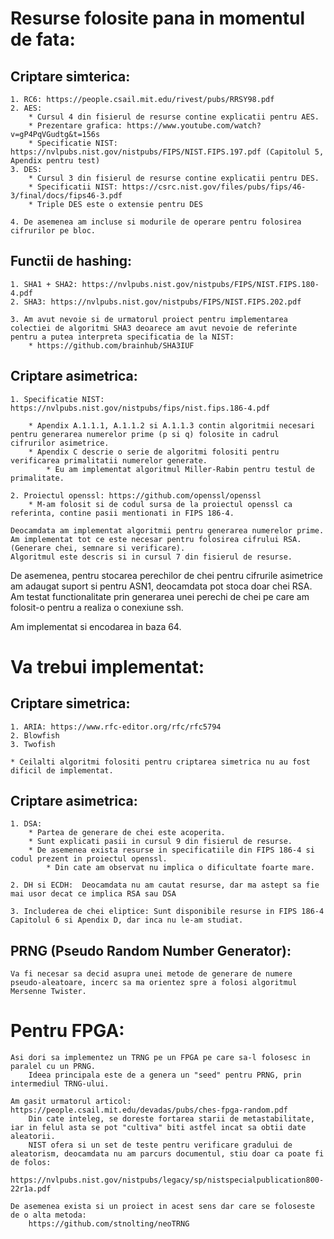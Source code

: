 # Resurse folosite pana in momentul de fata:

## Criptare simterica:
	1. RC6: https://people.csail.mit.edu/rivest/pubs/RRSY98.pdf
	2. AES:
		* Cursul 4 din fisierul de resurse contine explicatii pentru AES.
		* Prezentare grafica: https://www.youtube.com/watch?v=gP4PqVGudtg&t=156s
		* Specificatie NIST: https://nvlpubs.nist.gov/nistpubs/FIPS/NIST.FIPS.197.pdf (Capitolul 5, Apendix pentru test)
	3. DES:
		* Cursul 3 din fisierul de resurse contine explicatii pentru DES.
		* Specificatii NIST: https://csrc.nist.gov/files/pubs/fips/46-3/final/docs/fips46-3.pdf
		* Triple DES este o extensie pentru DES

	4. De asemenea am incluse si modurile de operare pentru folosirea cifrurilor pe bloc.

## Functii de hashing:
	1. SHA1 + SHA2: https://nvlpubs.nist.gov/nistpubs/FIPS/NIST.FIPS.180-4.pdf
	2. SHA3: https://nvlpubs.nist.gov/nistpubs/FIPS/NIST.FIPS.202.pdf
	
	3. Am avut nevoie si de urmatorul proiect pentru implementarea colectiei de algoritmi SHA3 deoarece am avut nevoie de referinte pentru a putea interpreta specificatia de la NIST:
	    * https://github.com/brainhub/SHA3IUF

## Criptare asimetrica:
	
	1. Specificatie NIST: https://nvlpubs.nist.gov/nistpubs/fips/nist.fips.186-4.pdf

		* Apendix A.1.1.1, A.1.1.2 si A.1.1.3 contin algoritmii necesari pentru generarea numerelor prime (p si q) folosite in cadrul cifrurilor asimetrice.
		* Apendix C descrie o serie de algoritmi folositi pentru verificarea primalitatii numerelor generate.
		    * Eu am implementat algoritmul Miller-Rabin pentru testul de primalitate.

	2. Proiectul openssl: https://github.com/openssl/openssl
		* M-am folosit si de codul sursa de la proiectul openssl ca referinta, contine pasii mentionati in FIPS 186-4.

	Deocamdata am implementat algoritmii pentru generarea numerelor prime.
	Am implementat tot ce este necesar pentru folosirea cifrului RSA. (Generare chei, semnare si verificare).
	Algoritmul este descris si in cursul 7 din fisierul de resurse.

De asemenea, pentru stocarea perechilor de chei pentru cifrurile asimetrice am adaugat suport si pentru ASN1, deocamdata pot stoca doar chei RSA.
Am testat functionalitate prin generarea unei perechi de chei pe care am folosit-o pentru a realiza o conexiune ssh.
	
Am implementat si encodarea in baza 64.

# Va trebui implementat:
## Criptare simetrica:
	1. ARIA: https://www.rfc-editor.org/rfc/rfc5794
	2. Blowfish
	3. Twofish

	* Ceilalti algoritmi folositi pentru criptarea simetrica nu au fost dificil de implementat.		

## Criptare asimetrica:
	1. DSA:
		* Partea de generare de chei este acoperita.
		* Sunt explicati pasii in cursul 9 din fisierul de resurse.
		* De asemenea exista resurse in specificatiile din FIPS 186-4 si codul prezent in proiectul openssl.
			* Din cate am observat nu implica o dificultate foarte mare.

	2. DH si ECDH:	Deocamdata nu am cautat resurse, dar ma astept sa fie mai usor decat ce implica RSA sau DSA
		
	3. Includerea de chei eliptice: Sunt disponibile resurse in FIPS 186-4 Capitolul 6 si Apendix D, dar inca nu le-am studiat.

## PRNG (Pseudo Random Number Generator):
	Va fi necesar sa decid asupra unei metode de generare de numere pseudo-aleatoare, incerc sa ma orientez spre a folosi algoritmul Mersenne Twister.

# Pentru FPGA:
	
	Asi dori sa implementez un TRNG pe un FPGA pe care sa-l folosesc in paralel cu un PRNG.
		Ideea principala este de a genera un "seed" pentru PRNG, prin intermediul TRNG-ului.

	Am gasit urmatorul articol: https://people.csail.mit.edu/devadas/pubs/ches-fpga-random.pdf
		Din cate inteleg, se doreste fortarea starii de metastabilitate, iar in felul asta se pot "cultiva" biti astfel incat sa obtii date aleatorii.
		NIST ofera si un set de teste pentru verificare gradului de aleatorism, deocamdata nu am parcurs documentul, stiu doar ca poate fi de folos:
			https://nvlpubs.nist.gov/nistpubs/legacy/sp/nistspecialpublication800-22r1a.pdf

	De asemenea exista si un proiect in acest sens dar care se foloseste de o alta metoda:
		https://github.com/stnolting/neoTRNG
